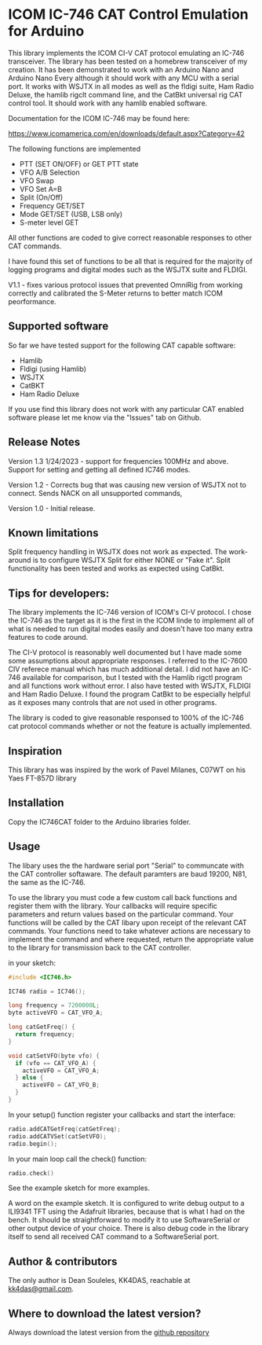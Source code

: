 # ICOM IC-746 CAT Control Emulation for Arduino #

This library implements the ICOM CI-V CAT protocol emulating an IC-746 transceiver.  The library has been tested on a homebrew transceiver of my creation.  It has been demonstrated to work with an Arduino Nano and Arduino Nano Every although it should work with any MCU with a serial port.  It works with WSJTX in all modes as well as the fldigi suite, Ham Radio Deluxe, the hamlib rigclt command line, and the CatBkt universal rig CAT control tool.  It should work with any hamlib enabled software.

Documentation for the ICOM IC-746 may be found here:

https://www.icomamerica.com/en/downloads/default.aspx?Category=42 

The following functions are implemented
* PTT (SET ON/OFF) or GET PTT state
* VFO A/B Selection
* VFO Swap
* VFO Set A=B
* Split (On/Off)
* Frequency GET/SET
* Mode GET/SET (USB, LSB only)
* S-meter level GET

All other functions are coded to give correct reasonable responses to other CAT commands.

I have found this set of functions to be all that is required for the majority of logging programs and digital modes such as the WSJTX suite and FLDIGI.

V1.1 - fixes various protocol issues that prevented OmniRig from working correctly and calibrated the S-Meter returns to better match ICOM peorformance.


## Supported software ##

So far we have tested support for the following CAT capable software:

* Hamlib
* Fldigi (using Hamlib)
* WSJTX
* CatBKT
* Ham Radio Deluxe

If you use find this library does not work with any particular CAT enabled software please let me know via the "Issues" tab on Github.

## Release Notes ##
Version 1.3 1/24/2023 - support for frequencies 100MHz and above.  Support for setting and getting all defined IC746 modes.

Version 1.2 - Corrects bug that was causing new version of WSJTX not to connect.  Sends NACK on all unsupported commands,

Version 1.0 - Initial release.

## Known limitations ##

Split frequency handling in WSJTX does not work as expected.  The work-around is to configure WSJTX Split for either NONE or "Fake it".  Split functionality has been tested and works as expected using CatBkt.  

## Tips for developers: ##

The library implements the IC-746 version of ICOM's CI-V protocol.  I chose the IC-746 as the target as it is the first in the ICOM linde to implement all of what is needed to run digital modes easily and doesn't have too many extra features to code around.

The CI-V protocol is reasonably well documented but I have made some  some assumptions about appropriate responses. I referred to the IC-7600 CIV referece manual which has much additional detail. I did not have an IC-746 available for comparison, but I tested with the Hamlib rigctl program and all functions work without error.  I also have tested with WSJTX, FLDIGI and Ham Radio Deluxe. I found the program CatBkt to be especially helpful as it exposes many controls that are not used in other programs.  

The library is coded to give reasonable responsed to 100% of the IC-746 cat protocol commands whether or not the feature is actually implemented.

## Inspiration ##

This library has was inspired by the work of Pavel Milanes, C07WT on his Yaes FT-857D library

## Installation ##

Copy the IC746CAT folder to the Arduino libraries folder.

## Usage ##

The libary uses the the hardware serial port "Serial" to communcate with the CAT controller softaware.  The default paramters are baud 19200, N81, the same as the IC-746.

To use the library you must code a few custom call back functions and register them with the library.  Your callbacks will require specific parameters and return values based on the particular command.  Your functions will be called by the CAT libary upon receipt of the relevant CAT commands.  Your functions need to take whatever actions are necessary to implement the command and where requested, return the appropriate value to the library for transmission back to the CAT controller.

in your sketch:
```C++
#include <IC746.h>

IC746 radio = IC746();

long frequency = 7200000L;
byte activeVFO = CAT_VFO_A; 

long catGetFreq() {
  return frequency;
}

void catSetVFO(byte vfo) {
  if (vfo == CAT_VFO_A) {
    activeVFO = CAT_VFO_A;
  } else {
    activeVFO = CAT_VFO_B;
  }
}
```

In your setup() function register your callbacks and start the interface:
```C++
radio.addCATGetFreq(catGetFreq);
radio.addCATVSet(catSetVFO);
radio.begin();
```
In your main loop call the check() function:
```C++
radio.check()
```
See the example sketch for more examples.

A word on the example sketch.  It is configured to write debug output to a ILI9341 TFT using the Adafruit libraries, because that is what I had on the bench. It should be straightforward to modify it to use SoftwareSerial or other output device of your choice.  There is also debug code in the library itself to send all received CAT command to a SoftwareSerial port.

## Author & contributors ##

The only author is Dean Souleles, KK4DAS, reachable at kk4das@gmail.com.

## Where to download the latest version? ##

Always download the latest version from the [github repository](https://github.com/KK4DAS/IC746CAT/)


